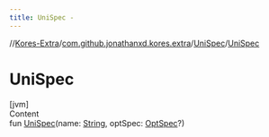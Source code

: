 ```yaml
---
title: UniSpec -
---
```

//[Kores-Extra](../../../index.md)/[com.github.jonathanxd.kores.extra](../index.md)/[UniSpec](index.md)/[UniSpec](-uni-spec.md)



# UniSpec  
[jvm]  
Content  
fun [UniSpec](-uni-spec.md)(name: [String](https://kotlinlang.org/api/latest/jvm/stdlib/kotlin/-string/index.html), optSpec: [OptSpec](../-opt-spec/index.md)?)  



